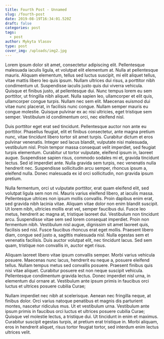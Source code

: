 ```yaml
---
title: Fourth Post - Unnamed
slug: /fourth-post
date: 2019-08-19T16:34:01.520Z
draft: false
categories: post
tags:
  - post
author: Mykyta Vlasov
type: post
cover_img: /uploads/img2.jpg
---
```

Lorem ipsum dolor sit amet, consectetur adipiscing elit. Pellentesque malesuada iaculis ligula, et volutpat elit elementum at. Nulla at pellentesque mauris. Aliquam elementum, tellus sed luctus suscipit, mi elit aliquet tellus, vitae mattis libero leo quis ipsum. Nullam ultrices dui risus, a porttitor nibh condimentum ut. Suspendisse iaculis justo quis dui viverra vehicula. Quisque et finibus justo, at pellentesque dui. Nunc tempus lorem eu sem porttitor, ut fringilla nibh aliquet. Nulla sapien leo, ullamcorper et elit quis, ullamcorper congue turpis. Nullam nec sem elit. Maecenas euismod dui vitae nunc placerat, in facilisis nunc congue. Nullam semper mauris eu congue molestie. Quisque pulvinar ex ac nisi ultricies, eget tristique sem semper. Vestibulum id condimentum orci, nec eleifend nisl.



Duis porttitor eget erat sed tincidunt. Pellentesque auctor non ante eu porttitor. Phasellus feugiat, elit et finibus consectetur, ante magna pretium nunc, vitae tincidunt libero tortor sit amet turpis. Curabitur dictum et eros pulvinar venenatis. Integer sed lacus blandit, vulputate nisi malesuada, vestibulum nisl. Proin tempor massa consequat velit imperdiet, sed feugiat turpis elementum. Curabitur ut tortor vulputate, eleifend ipsum in, laoreet augue. Suspendisse sapien risus, commodo sodales mi et, gravida tincidunt lectus. Sed id imperdiet ante. Nulla gravida sem turpis, nec venenatis nulla hendrerit nec. Suspendisse sollicitudin arcu semper, rhoncus ipsum a, eleifend nulla. Donec malesuada ex id orci sollicitudin, non gravida ipsum pretium.



Nulla fermentum, orci ut vulputate porttitor, erat quam eleifend elit, sed volutpat ligula sem non mi. Mauris varius eleifend libero, at iaculis massa. Pellentesque ultrices non ipsum mollis convallis. Proin dapibus enim erat, sed gravida nibh lacinia vitae. Aliquam vitae dolor non enim blandit suscipit. Ut lorem nibh, ultricies mollis erat vel, semper faucibus dui. Fusce leo metus, hendrerit ac magna at, tristique laoreet dui. Vestibulum non tincidunt arcu. Suspendisse vitae sem sed lorem consequat imperdiet. Proin non fermentum nibh. Vestibulum nisl augue, dignissim sit amet laoreet quis, facilisis sed nisl. Fusce faucibus rhoncus erat eget mollis. Praesent libero diam, congue sed justo a, sagittis malesuada nisl. Nulla egestas sem et venenatis facilisis. Duis auctor volutpat elit, nec tincidunt lacus. Sed sem quam, tristique non convallis in, auctor eget risus.



Aliquam laoreet libero vitae ipsum convallis semper. Morbi varius vehicula posuere. Maecenas nunc lacus, hendrerit eu neque a, posuere eleifend tellus. Nullam tempus metus sed convallis posuere. Praesent finibus quis nisi vitae aliquet. Curabitur posuere est non neque suscipit vehicula. Pellentesque condimentum gravida lectus. Donec imperdiet nisl urna, in elementum dui ornare at. Vestibulum ante ipsum primis in faucibus orci luctus et ultrices posuere cubilia Curae;



Nullam imperdiet nec nibh at scelerisque. Aenean nec fringilla neque, at finibus dolor. Orci varius natoque penatibus et magnis dis parturient montes, nascetur ridiculus mus. Ut et vestibulum urna. Vestibulum ante ipsum primis in faucibus orci luctus et ultrices posuere cubilia Curae; Quisque vel molestie lectus, a tristique dui. Ut tincidunt in enim et maximus. Curabitur suscipit egestas turpis, at pretium erat tristique in. Morbi aliquam, eros in hendrerit aliquet, risus tortor feugiat tortor, sed interdum enim lectus ultrices velit.
